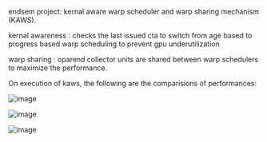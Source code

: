 endsem project: kernal aware warp scheduler and warp sharing mechanism (KAWS).


kernal awareness : checks the last issued cta to switch from age based to progress based warp scheduling to prevent gpu underutilization

warp sharing : oparend collector units are shared between warp schedulers to maximize the performance.

On execution of kaws, the following are the comparisions of performances:


![image](https://github.com/Suresh7305/COA_LAB_REPO/assets/140541932/059be593-1a9a-4d90-b7e2-48941fc4e24b)

![image](https://github.com/Suresh7305/COA_LAB_REPO/assets/140541932/b99a4865-4629-48f3-8a4d-f33fbee9f3b0)

![image](https://github.com/Suresh7305/COA_LAB_REPO/assets/140541932/67a24a6d-a5bb-4063-a85d-bd9837f0c033)

